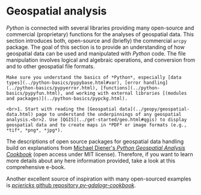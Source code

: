# Geospatial analysis

*Python* is connected with several libraries providing many open-source and commercial (proprietary) functions for the analyses of geospatial data. This section introduces both, open-source and (briefly) the commercial `arcpy` package. The goal of this section is to provide an understanding of how geospatial data can be used and manipulated with *Python* code. The file manipulation involves logical and algebraic operations, and conversion from and to other geospatial file formats.

```{admonition} Requirements
Make sure you understand the basics of *Python*, especially [data types](../python-basics/pypybase.html#var), [error handling](../python-basics/pypyerror.html), [functions](../python-basics/pypyfun.html), and working with external libraries [(modules and packages)](../python-basics/pypckg.html).
```

```{tip}
<br>1. Start with reading the [Geospatial data](../geopy/geospatial-data.html) page to understand the underpinnings of any geospatial analysis.<br>2. Use [QGIS](../get-started/geo.html#qgis) to display geospatial data and to create maps in *PDF* or image formats (e.g., *tif*, *png*, *jpg*).
```

The descriptions of open source packages for geospatial data handling build on explanations from [Michael Diener's *Python Geospatial Analysis Cookbook*](https://github.com/mdiener21/python-geospatial-analysis-cookbook) (open access under MIT license). Therefore, if you want to learn more details about any here information provided, take a look at this comprehensive e-book.

Another excellent source of inspiration with many open-sourced examples is [*pcjericks* github repository *py-gdalogr-cookbook*](https://pcjericks.github.io/py-gdalogr-cookbook/).



